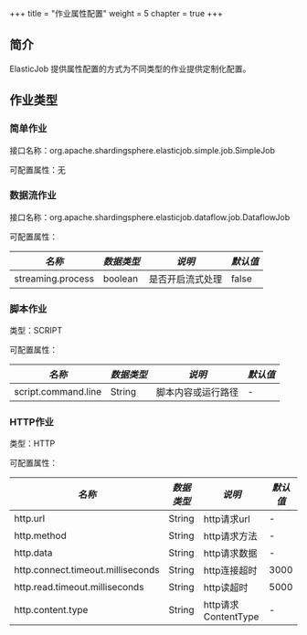 +++
title = "作业属性配置"
weight = 5
chapter = true
+++

## 简介

ElasticJob 提供属性配置的方式为不同类型的作业提供定制化配置。

## 作业类型

### 简单作业

接口名称：org.apache.shardingsphere.elasticjob.simple.job.SimpleJob

可配置属性：无

### 数据流作业

接口名称：org.apache.shardingsphere.elasticjob.dataflow.job.DataflowJob

可配置属性：

| *名称*             | *数据类型*   | *说明*         | *默认值*  |
| ----------------- | ----------- | -------------- | -------- |
| streaming.process | boolean     | 是否开启流式处理 | false    |

### 脚本作业

类型：SCRIPT

可配置属性：

| *名称*               | *数据类型*   | *说明*           | *默认值*  |
| ------------------- | ----------- | ---------------- | -------- |
| script.command.line | String      | 脚本内容或运行路径 | -        |

### HTTP作业

类型：HTTP

可配置属性：

| *名称*                               | *数据类型*   | *说明*              |  *默认值*  |
| ----------------------------------- | ----------- | ------------------ | --------  |
| http.url                            | String      | http请求url         | -         |
| http.method                         | String      | http请求方法         | -         |
| http.data                           | String      | http请求数据         | -         |
| http.connect.timeout.milliseconds   | String      | http连接超时         | 3000      |
| http.read.timeout.milliseconds      | String      | http读超时           | 5000      |
| http.content.type                   | String      | http请求ContentType  | -         |

